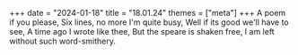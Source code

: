 +++
date = "2024-01-18"
title = "18.01.24"
themes = ["meta"]
+++
A poem if you please,
Six lines, no more I'm quite busy,
Well if its good we'll have to see,
A time ago I wrote like thee,
But the speare is shaken free,
I am left without such word-smithery.
